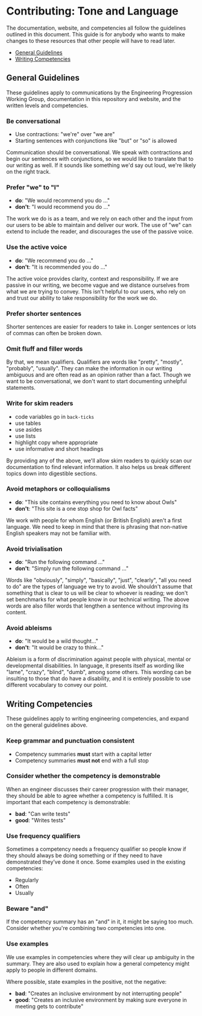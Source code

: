 
# Contributing: Tone and Language

The documentation, website, and competencies all follow the guidelines outlined in this document. This guide is for anybody who wants to make changes to these resources that other people will have to read later.

  - [General Guidelines](#general-guidelines)
  - [Writing Competencies](#writing-competencies)


## General Guidelines

These guidelines apply to communications by the Engineering Progression Working Group, documentation in this repository and website, and the written levels and competencies.

### Be conversational

  - Use contractions: "we're" over "we are"
  - Starting sentences with conjunctions like "but" or "so" is allowed

Communication should be conversational. We speak with contractions and begin our sentences with conjunctions, so we would like to translate that to our writing as well. If it sounds like something we'd say out loud, we're likely on the right track.

### Prefer "we" to "I"

  - **do**: "We would recommend you do ..."
  - **don't**: "I would recommend you do ..."

The work we do is as a team, and we rely on each other and the input from our users to be able to maintain and deliver our work. The use of "we" can extend to include the reader, and discourages the use of the passive voice.

### Use the active voice

  - **do**: "We recommend you do ..."
  - **don't**: "It is recommended you do ..."

The active voice provides clarity, context and responsibility. If we are passive in our writing, we become vague and we distance ourselves from what we are trying to convey. This isn't helpful to our users, who rely on and trust our ability to take responsibility for the work we do.

### Prefer shorter sentences

Shorter sentences are easier for readers to take in. Longer sentences or lots of commas can often be broken down.

### Omit fluff and filler words

By that, we mean qualifiers. Qualifiers are words like "pretty", "mostly", "probably", "usually". They can make the information in our writing ambiguous and are often read as an opinion rather than a fact. Though we want to be conversational, we don't want to start documenting unhelpful statements.

### Write for skim readers

  - code variables go in `back-ticks`
  - use tables
  - use asides
  - use lists
  - highlight copy where appropriate
  - use informative and short headings

By providing any of the above, we'll allow skim readers to quickly scan our documentation to find relevant information. It also helps us break different topics down into digestible sections.

### Avoid metaphors or colloquialisms

  - **do**: "This site contains everything you need to know about Owls"
  - **don't**: "This site is a one stop shop for Owl facts"

We work with people for whom English (or British English) aren't a first language. We need to keep in mind that there is phrasing that non-native English speakers may not be familiar with.

### Avoid trivialisation

  - **do**: "Run the following command ..."
  - **don't**: "Simply run the following command ..."

Words like "obviously", "simply", "basically", "just", "clearly", "all you need to do" are the types of language we try to avoid. We shouldn't assume that something that is clear to us will be clear to whoever is reading; we don't set benchmarks for what people know in our technical writing. The above words are also filler words that lengthen a sentence without improving its content.

### Avoid ableisms

  - **do**: "It would be a wild thought..."
  - **don't**: "It would be crazy to think..."

Ableism is a form of discrimination against people with physical, mental or developmental disabilities.
In language, it presents itself as wording like "lame", "crazy", "blind", "dumb", among some others. This wording can be insulting to those that do have a disability, and it is entirely possible to use different vocabulary to convey our point.


## Writing Competencies

These guidelines apply to writing engineering competencies, and expand on the general guidelines above.

### Keep grammar and punctuation consistent

  - Competency summaries **must** start with a capital letter
  - Competency summaries **must not** end with a full stop

### Consider whether the competency is demonstrable

When an engineer discusses their career progression with their manager, they should be able to agree whether a competency is fulfilled. It is important that each competency is demonstrable:

  - **bad**: "Can write tests"
  - **good**: "Writes tests"

### Use frequency qualifiers

Sometimes a competency needs a frequency qualifier so people know if they should always be doing something or if they need to have demonstrated they’ve done it once. Some examples used in the existing competencies:

  - Regularly
  - Often
  - Usually

### Beware "and"

If the competency summary has an "and" in it, it might be saying too much. Consider whether you're combining two competencies into one.

### Use examples

We use examples in competencies where they will clear up ambiguity in the summary. They are also used to explain how a general competency might apply to people in different domains.

Where possible, state examples in the positive, not the negative:

  - **bad**: "Creates an inclusive environment by not interrupting people"
  - **good**: "Creates an inclusive environment by making sure everyone in meeting gets to contribute"
